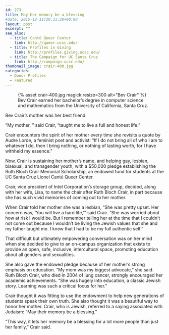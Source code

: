 ```yaml
---
id: 273
title: May her memory be a blessing
#date: 2015-12-11T20:31:28+00:00
layout: post
excerpt: ""
see_also:
  - title: Cantú Queer Center
    link: http://queer.ucsc.edu/
  - title: Profiles in Giving
    link: http://profiles.giving.ucsc.edu/
  - title: The Campaign for UC Santa Cruz
    link: http://campaign.ucsc.edu/
thumbnail_image: crair-400.jpg
categories:
  - Donor Profiles
  - Featured
---
```

<figure class="inline-image right">
{% asset crair-400.jpg magick:resize=300 alt="Bev Crair" %}<figcaption>Bev Crair earned her bachelor’s degree in computer science and mathematics from the University of California, Santa Cruz.</figcaption></figure>

Bev Crair’s mother was her best friend.

“My mother, ” said Crair, “taught me to live a full and honest life.”

Crair encounters the spirit of her mother every time she revisits a quote by Audre Lorde, a feminist poet and activist: “If I do not bring all of who I am to whatever I do, then I bring nothing, or nothing of lasting worth, for I have withheld my essence.”

Now, Crair is sustaining her mother’s name, and helping gay, lesbian, bisexual, and transgender youth, with a $50,000 pledge establishing the Ruth Bloch Crair Memorial Scholarship, an endowed fund for students at the UC Santa Cruz Lionel Cantú Queer Center.

Crair, vice president of Intel Corporation’s storage group, decided, along with her wife, Lisa, to name the chair after Ruth Bloch Crair, in part because she has such vivid memories of coming out to her mother.

When Crair told her mother she was a lesbian, “She was pretty upset. Her concern was, ‘You will live a hard life,’” said Crair. “She was worried about how at risk I would be. But I remember telling her at the time that I couldn’t not come out because I wouldn’t be living the Jewish values that she and my father taught me. I knew that I had to be my full authentic self.”

That difficult but ultimately empowering conversation was on her mind when she decided to give to an on-campus organization that exists to provide an open, safe, inclusive, intercultural space, promoting education about all genders and sexualities.

She also gave the endowed pledge because of her mother’s strong emphasis on education. “My mom was my biggest advocate,” she said. Ruth Bloch Crair, who died in 2004 of lung cancer, strongly encouraged her academic achievements. “She was hugely into education, a classic Jewish story. Learning was such a critical focus for her.”

Crair thought it was fitting to use the endowment to help new generations of students speak their own truth. She also thought it was a beautiful way to honor her mother. Crair, who is Jewish, referred to a saying associated with Judaism: “May their memory be a blessing.”

“This way, it lets her memory be a blessing for a lot more people than just her family,” Crair said.
